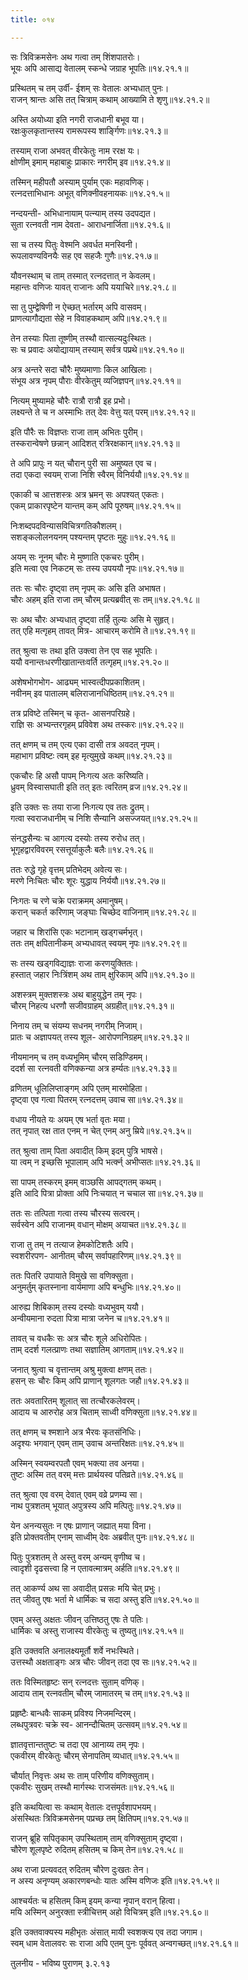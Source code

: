 ```yaml
---
title: ०१४

---
```

  
  
सः त्रिविक्रमसेनः अथ गत्वा तम् शिंशपातरोः।  
भूयः अपि आसाद्य वेतालम् स्कन्धे जग्राह भूपतिः॥१४.२१.१॥  
  
प्रस्थितम् च तम् उर्वी- ईशम् सः वेतालः अभ्यधात् पुनः।  
राजन् श्रान्तः असि तत् चित्राम् कथाम् आख्यामि ते शृणु॥१४.२१.२॥  
  
अस्ति अयोध्या इति नगरी राजधानी बभूव या।  
रक्षःकुलकृतान्तस्य रामरूपस्य शार्ङ्गिणः॥१४.२१.३॥  
  
तस्याम् राजा अभवत् वीरकेतुः नाम ररक्ष यः।  
क्षोणीम् इमाम् महाबाहुः प्राकारः नगरीम् इव॥१४.२१.४॥  
  
तस्मिन् महीपतौ अस्याम् पुर्याम् एकः महावणिक्।  
रत्नदत्ताभिधानः अभूत् वणिक्नीवहनायकः॥१४.२१.५॥  
  
नन्दयन्ती- अभिधानायाम् पत्न्याम् तस्य उदपद्यत।  
सुता रत्नवती नाम देवता- आराधनार्जिता॥१४.२१.६॥  
  
सा च तस्य पितुः वेश्मनि अवर्धत मनस्विनी।  
रूपलावण्यविनयैः सह एव सहजैः गुणैः॥१४.२१.७॥  
  
यौवनस्थाम् च ताम् तस्मात् रत्नदत्तात् न केवलम्।  
महान्तः वणिजः यावत् राजानः अपि ययाचिरे॥१४.२१.८॥  
  
सा तु पुम्द्वेषिणी न ऐच्छत् भर्तारम् अपि वासवम्।  
प्राणत्यागौद्यता सेहे न विवाहकथाम् अपि॥१४.२१.९॥  
  
तेन तस्याः पिता तूष्णीम् तस्थौ वात्सल्यदुःस्थितः।  
सः च प्रवादः अयोद्यायाम् तस्याम् सर्वत्र पप्रथे॥१४.२१.१०॥  
  
अत्र अन्तरे सदा चौरैः मुष्यमाणाः किल आखिलाः।  
संभूय अत्र नृपम् पौराः वीरकेतुम् व्यजिज्ञपन्॥१४.२१.११॥  
  
नित्यम् मुष्यामहे चौरैः रात्रौ रात्रौ इह प्रभो।  
लक्ष्यन्ते ते च न अस्माभिः तत् देवः वेत्तु यत् परम्॥१४.२१.१२॥  
  
इति पौरैः सः विज्ञप्तः राजा ताम् अभितः पुरीम्।  
तस्करान्वेषणे छन्नान् आदिशत् रत्रिरक्षकान्॥१४.२१.१३॥  
  
ते अपि प्रापुः न यत् चौरान् पुरी सा अमुष्यत एव च।  
तदा एकदा स्वयम् राजा निशि स्वैरम् विनिर्ययौ॥१४.२१.१४॥  
  
एकाकी च आत्तशस्त्रः अत्र भ्रमन् सः अपश्यत् एकतः।  
एकम् प्राकारपृष्टेन यान्तम् कम् अपि पूरुषम्॥१४.२१.१५॥  
  
निःशब्दपदविन्यासविचित्रगतिकौशलम्।  
सशङ्कलोलनयनम् पश्यन्तम् पृष्टतः मुहुः॥१४.२१.१६॥  
  
अयम् सः नूनम् चौरः मे मुष्णाति एकचरः पुरीम्।  
इति मत्वा एव निकटम् सः तस्य उपययौ नृपः॥१४.२१.१७॥  
  
ततः सः चौरः दृष्ट्वा तम् नृपम् कः असि इति अभाषत।  
चौरः अहम् इति राजा तम् चौरम् प्रत्यब्रवीत् सः तम्॥१४.२१.१८॥  
  
सः अथ चौरः अभ्यधात् दृष्ट्वा तर्हि तुल्यः असि मे सुहृत्।  
तत् एहि मत्गृहम् तावत् मित्र- आचारम् करोमि ते॥१४.२१.१९॥  
  
तत् श्रुत्वा सः तथा इति उक्त्वा तेन एव सह भूपतिः।  
ययौ वनान्तःधरणीखातान्तःवर्ति तत्गृहम्॥१४.२१.२०॥  
  
अशेषभोगभोग- आढ्यम् भास्वत्दीपप्रकाशितम्।  
नवीनम् इव पातालम् बलिराजानधिष्ठितम्॥१४.२१.२१॥  
  
तत्र प्रविष्टे तस्मिन् च कृत- आसनपरिग्रहे।  
राज्ञि सः अभ्यन्तरगृहम् प्रविवेश अथ तस्करः॥१४.२१.२२॥  
  
तत् क्षणम् च तम् एत्य एका दासी तत्र अवदत् नृपम्।  
महाभाग प्रविष्टः त्वम् इह मृत्युमुखे कथम्॥१४.२१.२३॥  
  
एकचौरः हि असौ पापम् निःगत्य अतः करिष्यति।  
ध्रुवम् विस्वासघाती इति तत् इतः त्वरितम् व्रज॥१४.२१.२४॥  
  
इति उक्तः सः तया राजा निःगत्य एव ततः द्रुतम्।  
गत्वा स्वराजधानीम् च निशि सैन्यानि असज्जयत्॥१४.२१.२५॥  
  
संनद्धसैन्यः च आगत्य दस्योः तस्य रुरोध तत्।  
भूगृहद्वारविवरम् रसत्तूर्याकुलैः बलैः॥१४.२१.२६॥  
  
ततः रुद्धे गृहे वृत्तम् प्रतिभेदम् अवेत्य सः।  
मरणे निःचितः चौरः शूरः युद्धाय निर्ययौ॥१४.२१.२७॥  
  
निःगतः च रणे चक्रे पराक्रमम् अमानुषम्।  
करान् चकर्त करिणाम् जङ्घाः चिच्छेद वाजिनाम्॥१४.२१.२८॥  
  
जहार च शिरांसि एकः भटानाम् खड्गचर्मभृत्।  
ततः तम् क्षपितानीकम् अभ्यधावत् स्वयम् नृपः॥१४.२१.२९॥  
  
सः तस्य खड्गविद्याज्ञः राजा करणयुक्तितः।  
हस्तात् जहार निःत्रिंशम् अथ ताम् क्षुरिकाम् अपि॥१४.२१.३०॥  
  
अशस्त्रम् मुक्तशस्त्रः अथ बाहुयुद्धेन तम् नृपः।  
चौरम् निहत्य धरणौ सजीवग्राहम् अग्रहीत्॥१४.२१.३१॥  
  
निनाय तम् च संयम्य सधनम् नगरीम् निजाम्।  
प्रातः च अज्ञापयत् तस्य शूल- आरोपणनिग्रहम्॥१४.२१.३२॥  
  
नीयमानम् च तम् वध्यभूमिम् चौरम् सडिण्डिमम्।  
ददर्श सा रत्नवती वणिक्कन्या अत्र हर्म्यतः॥१४.२१.३३॥  
  
व्रणितम् धूलिलिप्ताङ्गम् अपि एतम् मारमोहिता।  
दृष्ट्वा एव गत्वा पितरम् रत्नदत्तम् उवाच सा॥१४.२१.३४॥  
  
वधाय नीयते यः अयम् एष भर्ता वृतः मया।  
तत् नृपात् रक्ष तात एनम् न चेत् एनम् अनु म्रिये॥१४.२१.३५॥  
  
तत् श्रुत्वा ताम् पिता अवादीत् किम् इदम् पुत्रि भाषसे।  
या त्वम् न इच्छसि भूपालाम् अपि भर्त्क्न् अभीप्सतः॥१४.२१.३६॥  
  
सा पापम् तस्करम् इमम् वाञ्छसि आपद्गतम् कथम्।  
इति आदि पित्रा प्रोक्ता अपि निःचयात् न चचाल सा॥१४.२१.३७॥  
  
ततः सः तत्पिता गत्वा तस्य चौरस्य सत्वरम्।  
सर्वस्वेन अपि राजानम् वधान् मोक्षम् अयाचत॥१४.२१.३८॥  
  
राजा तु तम् न तत्याज हेमकोटिशतैः अपि।  
स्वशरीरपण- आनीतम् चौरम् सर्वापहारिणम्॥१४.२१.३९॥  
  
ततः पितरि उपायाते विमुखे सा वणिक्सुता।  
अनुमर्तुम् कृतस्नाना वार्यमाणा अपि बन्धुभिः॥१४.२१.४०॥  
  
आरुह्य शिबिकाम् तस्य दस्योः वध्यभुवम् ययौ।  
अन्वीयमाना रुदता पित्रा मात्रा जनेन च॥१४.२१.४१॥  
  
तावत् च वधकैः सः अत्र चौरः शूले अधिरोपितः।  
ताम् ददर्श गलत्प्राणः तथा सज्ञातिम् आगताम्॥१४.२१.४२॥  
  
जनात् श्रुत्वा च वृत्तान्तम् अश्रु मुक्त्वा क्षणम् ततः।  
हसन् सः चौरः किम् अपि प्राणान् शूलगतः जहौ॥१४.२१.४३॥  
  
ततः अवतारितम् शूलात् सा तत्चौरकलेवरम्।  
आदाय च आरुरोह अत्र चिताम् साध्वी वणिक्सुता॥१४.२१.४४॥  
  
तत् क्षणम् च श्मशाने अत्र भैरवः कृतसंनिधिः।  
अदृश्यः भगवान् एवम् ताम् उवाच अन्तरिक्षतः॥१४.२१.४५॥  
  
अस्मिन् स्वयम्वरपतौ एवम् भक्त्या तव अनया।  
तुष्टः अस्मि तत् वरम् मत्तः प्रार्थयस्व पतिव्रते॥१४.२१.४६॥  
  
तत् श्रुत्वा एव वरम् देवात् एवम् वव्रे प्रणम्य सा।  
नाथ पुत्रशतम् भूयात् अपुत्रस्य अपि मत्पितुः॥१४.२१.४७॥  
  
येन अनन्यसुतः न एषः प्राणान् जह्यात् मया विना।  
इति प्रोक्तवतीम् एनाम् साध्वीम् देवः अब्रवीत् पुनः॥१४.२१.४८॥  
  
पितुः पुत्रशतम् ते अस्तु वरम् अन्यम् वृणीष्व च।  
त्वादृशी दृढसत्त्वा हि न एतावत्मात्रम् अर्हति॥१४.२१.४९॥  
  
तत् आकर्ण्य अथ सा अवादीत् प्रसन्नः मयि चेत् प्रभुः।  
तत् जीवतु एषः भर्ता मे धार्मिकः च सदा अस्तु इति॥१४.२१.५०॥  
  
एवम् अस्तु अक्षतः जीवन् उत्तिष्ठतु एषः ते पतिः।  
धार्मिकः च अस्तु राजास्य वीरकेतुः च तुष्यतु॥१४.२१.५१॥  
  
इति उक्तवति अनालक्ष्यमूर्तौ शर्वे नभःस्थिते।  
उत्तस्थौ अक्षताङ्गः अत्र चौरः जीवन् तदा एव सः॥१४.२१.५२॥  
  
ततः विस्मितहृष्टः सन् रत्नदत्तः सुताम् वणिक्।  
आदाय ताम् रत्नवतीम् चौरम् जामातरम् च तम्॥१४.२१.५३॥  
  
प्रहृष्टैः बान्धवैः साकम् प्रविश्य निजमन्दिरम्।  
लब्धपुत्रवरः चक्रे स्व- आनन्दौचितम् उत्सवम्॥१४.२१.५४॥  
  
ज्ञातवृत्तान्ततुष्टः च तदा एव आनाय्य तम् नृपः।  
एकवीरम् वीरकेतुः चौरम् सेनापतिम् व्यधात्॥१४.२१.५५॥  
  
चौर्यात् निवृत्तः अथ सः ताम् परिणीय वणिक्सुताम्।  
एकवीरः सुखम् तस्थौ मार्गस्थः राजसंमतः॥१४.२१.५६॥  
  
इति कथयित्वा सः कथाम् वेतालः दत्तपूर्वशापभयम्।  
अंसस्थितः त्रिविक्रमसेनम् पप्रच्छ तम् क्षितिपम्॥१४.२१.५७॥  
  
राजन् ब्रूहि सपितृकाम् उपस्थिताम् ताम् वणिक्सुताम् दृष्ट्वा।  
चौरेण शूलपृष्टे रुदितम् हसितम् च किम् तेन॥१४.२१.५८॥  
  
अथ राजा प्रत्यवदत् रुदितम् चौरेण दुःखतः तेन।  
न अस्य अनृण्यम् अकारणबन्धोः यातः अस्मि वणिजः इति॥१४.२१.५९॥  
  
आश्चर्यतः च हसितम् किम् इयम् कन्या नृपान् वरान् हित्वा।  
मयि अस्मिन् अनुरक्ता स्त्रीचित्तम् अहो विचित्रम् इति॥१४.२१.६०॥  
  
इति उक्तवाक्यस्य महीभृतः अंसात् मायी स्वशक्त्य एव तदा जगाम।  
स्वम् धाम वेतालवरः सः राजा अपि एतम् पुनः पूर्ववत् अन्वगच्छत्॥१४.२१.६१॥  
  
तुलनीय - भविष्य पुराणम् ३.२.१३